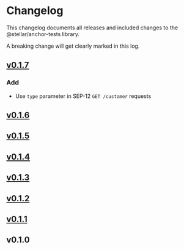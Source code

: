 # Changelog

This changelog documents all releases and included changes to the @stellar/anchor-tests library.

A breaking change will get clearly marked in this log.

## [v0.1.7](https://github.com/stellar/stellar-anchor-tests/compare/v0.1.6...master)

### Add
- Use `type` parameter in SEP-12 `GET /customer` requests

## [v0.1.6](https://github.com/stellar/stellar-anchor-tests/compare/v0.1.5...v0.1.6)

## [v0.1.5](https://github.com/stellar/stellar-anchor-tests/compare/v0.1.4...v0.1.5)

## [v0.1.4](https://github.com/stellar/stellar-anchor-tests/compare/v0.1.3...v0.1.4)

## [v0.1.3](https://github.com/stellar/stellar-anchor-tests/compare/v0.1.2...v0.1.3)

## [v0.1.2](https://github.com/stellar/stellar-anchor-tests/compare/v0.1.1...v0.1.2)

## [v0.1.1](https://github.com/stellar/stellar-anchor-tests/compare/v0.1.0...v0.1.1)

## v0.1.0